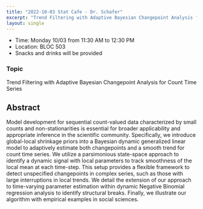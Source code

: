 ```yaml
---
title: "2022-10-03 Stat Cafe - Dr. Schafer"
excerpt: "Trend Filtering with Adaptive Bayesian Changepoint Analysis for Count Time Series"
layout: single
---
```


- Time: Monday 10/03 from 11:30 AM to 12:30 PM
- Location: BLOC 503
- Snacks and drinks will be provided

### Topic

Trend Filtering with Adaptive Bayesian Changepoint Analysis for Count Time Series

## Abstract

Model development for sequential count-valued data characterized by small counts and non-stationarities is essential for broader applicability and appropriate inference in the scientific community. Specifically, we introduce global-local shrinkage priors into a Bayesian dynamic generalized linear model to adaptively estimate both changepoints and a smooth trend for count time series. We utilize a parsimonious state-space approach to identify a dynamic signal with local parameters to track smoothness of the local mean at each time-step. This setup provides a flexible framework to detect unspecified changepoints in complex series, such as those with large interruptions in local trends. We detail the extension of our approach to time-varying parameter estimation within dynamic Negative Binomial regression analysis to identify structural breaks. Finally, we illustrate our algorithm with empirical examples in social sciences.
